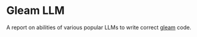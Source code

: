 # Gleam LLM

A report on abilities of various popular LLMs to write correct [gleam](https://gleam.run/) code.
